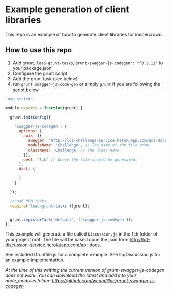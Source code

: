 # Example generation of client libraries

This repo is an example of how to generate client libraries for loudercrowd.

## How to use this repo

1. Add `grunt`, `load-grunt-tasks`, `grunt-swagger-js-codegen": "^0.2.11"` to your package.json
1. Configure the grunt script
1. Add the grunt task (see below)
2. run `grunt swagger-js-code-gen` or simply `grunt` if you are following the script below

```javascript
'use strict';

module.exports = function(grunt) {

  grunt.initConfig({

    'swagger-js-codegen': {
      options: {
        apis: [{
          swagger: 'http://lc1-challenge-service.herokuapp.com/api-docs', // The location of the swagger file
          moduleName: 'Challenge', // The name of the file anme
          className: 'Challenge' // The class name
        }],
        dest: 'lib' // Where the file should be generated.
      },
      dist: {

      }
    }

  });

  //Load NPM tasks
  require('load-grunt-tasks')(grunt);


  grunt.registerTask('default', ['swagger-js-codegen']);
};
```

This example will generate a file called `Discussion.js` in the `lib` folder of your project root.
The file will be based upon the json form http://lc1-discussion-service.herokuapp.com/api-docs.

See included Gruntfile.js for a complete example.
See lib/Discussion.js for an example implementation.

*At the time of this writting the current version of grunt-swagger-js-codegen does not work.  You can download the latest and add it to your node_modules folder:  https://github.com/wcandillon/grunt-swagger-js-codegen*
